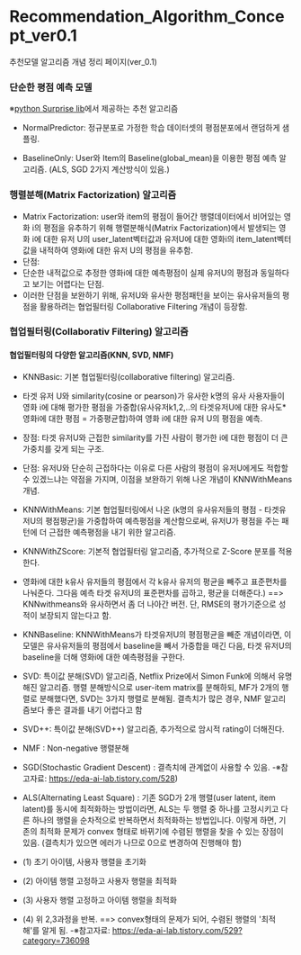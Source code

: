 # Recommendation_Algorithm_Concept_ver0.1
추천모델 알고리즘 개념 정리 페이지(ver_0.1)

### 단순한 평점 예측 모델 
※[python Surprise lib](https://danthetech.netlify.app/DataScience/how-does-recommendation-algorithms-work-using-surpriselib#normalpredictor)에서 제공하는 추천 알고리즘 

- NormalPredictor: 정규분포로 가정한 학습 데이터셋의 평점분포에서 랜덤하게 샘플링. 

- BaselineOnly: User와 Item의 Baseline(global_mean)을 이용한 평점 예측 알고리즘. (ALS, SGD 2가지 계산방식이 있음.)

### 행렬분해(Matrix Factorization) 알고리즘 
- Matrix Factorization: user와 item의 평점이 들어간 행렬데이터에서 비어있는 영화 i의 평점을 유추하기 위해 행렬분해식(Matrix Factorization)에서 발생되는 영화 i에 대한 유저 U의 user_latent벡터값과 유저U에 대한 영화i의 item_latent벡터값을 내적하여 영화i에 대한 유저 U의 평점을 유추함. 
 - 단점: 
  - 단순한 내적값으로 추정한 영화i에 대한 예측평점이 실제 유저U의 평점과 동일하다고 보기는 어렵다는 단점. 
  - 이러한 단점을 보완하기 위해, 유저U와 유사한 평점패턴을 보이는 유사유저들의 평점을 활용하려는 협업필터링 Collaborative Filtering 개념이 등장함.

### 협업필터링(Collaborativ Filtering) 알고리즘 
#### 협업필터링의 다양한 알고리즘(KNN, SVD, NMF)

- KNNBasic: 기본 협업필터링(collaborative filtering) 알고리즘. 
 - 타겟 유저 U와 similarity(cosine or pearson)가 유사한 k명의 유사 사용자들이 영화 i에 대해 평가한 평점을 가중합(유사유저k1,2,..의 타겟유저U에 대한 유사도*영화i에 대한 평점 = 가중평균합)하여 영화 i에 대한 유저 U의 평점을 예측. 
 - 장점: 타겟 유저U와 근접한 similarity를 가진 사람이 평가한 i에 대한 평점이 더 큰 가중치를 갖게 되는 구조. 
 - 단점: 유저U와 단순히 근접하다는 이유로 다른 사람의 평점이 유저U에게도 적합할 수 있겠느냐는 약점을 가지며, 이점을 보완하기 위해 나온 개념이 KNNWithMeans 개념. 

- KNNWithMeans: 기본 협업필터링에서 나온 (k명의 유사유저들의 평점 - 타겟유저U의 평점평균)을 가중합하여 예측평점을 계산함으로써, 유저U가 평점을 주는 패턴에 더 근접한 예측평점을 내기 위한 알고리즘.

- KNNWithZScore: 기본적 협업필터링 알고리즘, 추가적으로 Z-Score 분포를 적용한다. 
 - 영화i에 대한 k유사 유저들의 평점에서 각 k유사 유저의 평균을 빼주고 표준편차를 나눠준다. 그다음 예측 타겟 유저U의 표준편차를 곱하고, 평균을 더해준다.) ==> KNNwithmeans와 유사하면서 좀 더 나아간 버전. 단, RMSE의 평가기준으로 성적이 보장되지 않는다고 함. 

- KNNBaseline: KNNWithMeans가 타겟유저U의 평점평균을 빼준 개념이라면, 이 모델은 유사유저들의 평점에서 baseline을 빼서 가중합을 매긴 다음, 타겟 유저U의 baseline을 더해 영화i에 대한 예측평점을 구한다.  

- SVD: 특이값 분해(SVD) 알고리즘, Netflix Prize에서 Simon Funk에 의해서 유명해진 알고리즘. 행렬 분해방식으로 user-item matrix를 분해하되, MF가 2개의 행렬로 분해했다면, SVD는 3가지 행렬로 분해됨. 결측치가 많은 경우, NMF 알고리즘보다 좋은 결과를 내기 어렵다고 함

- SVD++: 특이값 분해(SVD++) 알고리즘, 추가적으로 암시적 rating이 더해진다. 

- NMF : Non-negative 행렬분해

- SGD(Stochastic Gradient Descent) : 결측치에 관계없이 사용할 수 있음. 
 -※참고자료: https://eda-ai-lab.tistory.com/528)

- ALS(Alternating Least Square) : 기존 SGD가 2개 행렬(user latent, item latent)를 동시에 최적화하는 방법이라면,  ALS는 두 행렬 중 하나를 고정시키고 다른 하나의 행렬을 순차적으로 반복하면서 최적화하는 방법입니다. 이렇게 하면, 기존의 최적화 문제가 convex 형태로 바뀌기에 수렴된 행렬을 찾을 수 있는 장점이 있음. (결측치가 있으면 에러가 나므로 0으로 변경하여 진행해야 함)
 - (1) 초기 아이템, 사용자 행렬을 초기화
 - (2) 아이템 행렬 고정하고 사용자 행렬을 최적화
 - (3) 사용자 행렬 고정하고 아이템 행렬을 최적화
 - (4) 위 2,3과정을 반복. 
  ==> convex형태의 문제가 되어, 수렴된 행렬의 '최적해'를 알게 됨. 
 -※참고자료: https://eda-ai-lab.tistory.com/529?category=736098

